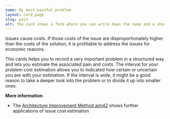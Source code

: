 ```yaml
---
name: My most painful problem
layout: card_page
slug: pain
alt: The card shows a form where you can write down the name and a short description of your most painful problem. Additionally, a pain scale lets you choose the severity of the problem. At the bottom of the cards, you can estimate the costs of the problem by writing down the frequency of occurrence and the minimal and maximum costs of the problem.
---
```

Issues cause costs. If those costs of the issue are disproportionately higher than the costs of the solution, it is profitable to address the issues for economic reasons.

This cards helps you to record a very important problem in a structured way and lets you estimate the associated pain and costs. The interval for your problem cost estimation allows you to indicated how certain or uncertain you are with your estimation. If the interval is wide, it might be a good reason to take a deeper look into the problem or to divide it up into smaller ones.

**More information**

* The [Architecture Improvement Method aim42](https://aim42.github.io/#Estimate-Issue-Cost) shows further applications of issue cost estimation

